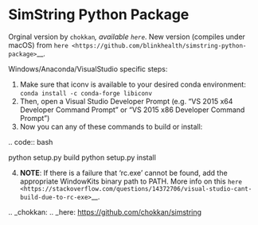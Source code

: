 SimString Python Package
========================

Orginal version by `chokkan`_, available `here`_. New version (compiles
under macOS) from
`here <https://github.com/blinkhealth/simstring-python-package>`__.

Windows/Anaconda/VisualStudio specific steps:

1. Make sure that iconv is available to your desired conda environment:
   ``conda install -c conda-forge libiconv``
2. Then, open a Visual Studio Developer Prompt (e.g. “VS 2015 x64
   Developer Command Prompt” or “VS 2015 x86 Developer Command Prompt”)
3. Now you can any of these commands to build or install:

.. code:: bash

   python setup.py build
   python setup.py install

4. **NOTE**: If there is a failure that ‘rc.exe’ cannot be found, add
   the appropriate WindowKits binary path to PATH. More info on this
   `here <https://stackoverflow.com/questions/14372706/visual-studio-cant-build-due-to-rc-exe>`__.

.. _chokkan: 
.. _here: https://github.com/chokkan/simstring
